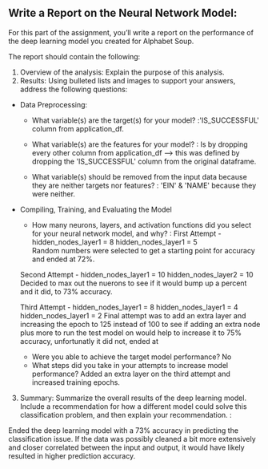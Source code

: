 ## Write a Report on the Neural Network Model:
For this part of the assignment, you’ll write a report on the performance of the deep learning model you created for Alphabet Soup.

The report should contain the following:
  1. Overview of the analysis: Explain the purpose of this analysis.
  2. Results: Using bulleted lists and images to support your answers,   
  address the following questions:

- Data Preprocessing:
  - What variable(s) are the target(s) for your model? :'IS_SUCCESSFUL' column from application_df.

  - What variable(s) are the features for your model? : Is by dropping every other column from application_df --> this was defined by dropping the 'IS_SUCCESSFUL' column from the original dataframe.

  - What variable(s) should be removed from the input data because they are neither targets nor features? : 'EIN' & 'NAME' because they were neither.

- Compiling, Training, and Evaluating the Model
  - How many neurons, layers, and activation functions did you select for your neural network model, and why? : 
  First Attempt - hidden_nodes_layer1 = 8
                  hidden_nodes_layer1 = 5\
  Random numbers were selected to get a starting point for accuracy and ended at 72%.

  Second Attempt - hidden_nodes_layer1 = 10
                   hidden_nodes_layer2 = 10
  Decided to max out the nuerons to see if it would bump up a percent and it did, to 73% accuracy.

  Third Attempt - hidden_nodes_layer1 = 8
                  hidden_nodes_layer1 = 4
                  hidden_nodes_layer1 = 2
  Final attempt was to add an extra layer and increasing the epoch to 125 instead of 100 to see if adding an extra node plus more to run the test model on would help to increase it to 75% accuracy, unfortunatly it did not, ended at  
  
  - Were you able to achieve the target model performance? No
  - What steps did you take in your attempts to increase model performance? Added an extra layer on the third attempt and increased training epochs.

3. Summary: Summarize the overall results of the deep learning model.     
Include a recommendation for how a different model could solve this classification problem, and then explain your recommendation. :

Ended the deep learning model with a 73% accuracy in predicting the classification issue. If the data was possibly cleaned a bit more extensively and closer correlated between the input and output, it would have likely resulted in higher prediction accuracy.